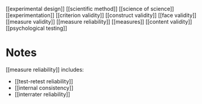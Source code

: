 [[experimental design]]
[[scientific method]]
[[science of science]]
[[experimentation]]
[[criterion validity]]
[[construct validity]]
[[face validity]]
[[measure validity]]
[[measure reliability]]
[[measures]]
[[content validity]]
[[psychological testing]]


# Notes
[[measure reliability]] includes:
- [[test-retest reliability]]
- [[internal consistency]]
- [[interrater reliability]]